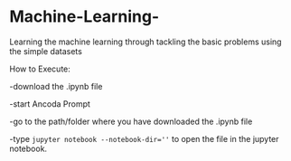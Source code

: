 # Machine-Learning-
Learning the machine learning through tackling the basic problems using the  simple datasets

How to Execute:

-download the .ipynb file 

-start Ancoda Prompt

-go to the path/folder where you have downloaded the .ipynb file

-type  ` jupyter notebook --notebook-dir='' ` to open the file in the jupyter notebook.



